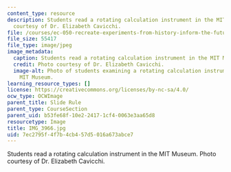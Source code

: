 ```yaml
---
content_type: resource
description: Students read a rotating calculation instrument in the MIT Museum. Photo
  courtesy of Dr. Elizabeth Cavicchi.
file: /courses/ec-050-recreate-experiments-from-history-inform-the-future-from-the-past-galileo-january-iap-2010/7ec2795f4f7b4cb457d5016a673abce7_IMG_3966.jpg
file_size: 55417
file_type: image/jpeg
image_metadata:
  caption: Students read a rotating calculation instrument in the MIT Museum.
  credit: Photo courtesy of Dr. Elizabeth Cavicchi.
  image-alt: Photo of students examining a rotating calculation instrument in the
    MIT Museum.
learning_resource_types: []
license: https://creativecommons.org/licenses/by-nc-sa/4.0/
ocw_type: OCWImage
parent_title: Slide Rule
parent_type: CourseSection
parent_uid: b53fe68f-10e2-2417-1cf4-0063e3aa65d8
resourcetype: Image
title: IMG_3966.jpg
uid: 7ec2795f-4f7b-4cb4-57d5-016a673abce7
---
```

Students read a rotating calculation instrument in the MIT Museum. Photo courtesy of Dr. Elizabeth Cavicchi.